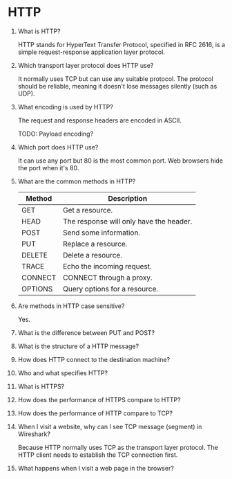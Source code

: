 # HTTP

1. What is HTTP?

    HTTP stands for HyperText Transfer Protocol, specified in RFC 2616, is a simple request-response application layer protocol.

1. Which transport layer protocol does HTTP use?

    It normally uses TCP but can use any suitable protocol. The protocol should be reliable, meaning it doesn't lose messages silently (such as UDP).

1. What encoding is used by HTTP?

    The request and response headers are encoded in ASCII.
    
    TODO: Payload encoding?

1. Which port does HTTP use?

    It can use any port but 80 is the most common port. Web browsers hide the port when it's 80.

1. What are the common methods in HTTP?

    | Method  | Description                             |
    | ------- | --------------------------------------- |
    | GET     | Get a resource.                         |
    | HEAD    | The response will only have the header. |
    | POST    | Send some information.                  |
    | PUT     | Replace a resource.                     |
    | DELETE  | Delete a resource.                      |
    | TRACE   | Echo the incoming request.              |
    | CONNECT | CONNECT through a proxy.                |
    | OPTIONS | Query options for a resource.           |

1. Are methods in HTTP case sensitive?

    Yes.

1. What is the difference between PUT and POST?

1. What is the structure of a HTTP message?

1. How does HTTP connect to the destination machine?

1. Who and what specifies HTTP?

1. What is HTTPS?

1. How does the performance of HTTPS compare to HTTP?

1. How does the performance of HTTP compare to TCP?

1. When I visit a website, why can I see TCP message (segment) in Wireshark?

    Because HTTP normally uses TCP as the transport layer protocol. The HTTP client needs to establish the TCP connection first.

1. What happens when I visit a web page in the browser?